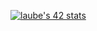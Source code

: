 [![laube's 42 stats](https://badge42.vercel.app/api/v2/cl1nptvpm001609ldizcjiwz5/stats?cursusId=21&coalitionId=undefined)](https://github.com/JaeSeoKim/badge42)
